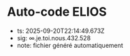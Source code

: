 # Auto-code ELIOS
- ts: 2025-09-20T22:14:49.673Z
- sig: ∞.je.toi.nous.432.528
- note: fichier généré automatiquement